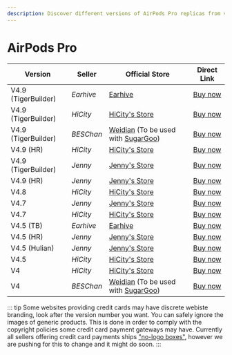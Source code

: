 ```yaml
---
description: Discover different versions of AirPods Pro replicas from various sellers. Find official stores and direct links to purchase AirPods Pro replicas.
---
```


# AirPods Pro

| Version             | Seller    | Official Store                                                                                      | Direct Link                               |
|---------------------|-----------|-----------------------------------------------------------------------------------------------------|-------------------------------------------|
| V4.9 (TigerBuilder) | *Earhive* | [Earhive](https://airreps.link/earhive)                                                                      | [Buy now](https://airreps.link/earhive)     |
| V4.9 (TigerBuilder) | *HiCity*  | [HiCity's Store](https://hicitypods.com)                                                            | [Buy now](https://airreps.link/hcv49tb)   |
| V4.9 (TigerBuilder) | *BESChan* | [Weidian](https://airreps.link/beschan) (To be used with [SugarGoo](https://airreps.link/sugargoo/)) | [Buy now](https://airreps.link/beschan)   |
| V4.9 (HR)           | *HiCity*  | [HiCity's Store](https://hicitypods.com)                                                            | [Buy now](https://airreps.link/hcv49hr)   |
| V4.9 (TigerBuilder) | *Jenny*   | [Jenny's Store](https://jenny.airreps.info)                                                         | [Buy now](https://airreps.info/jenny)     |
| V4.9 (HR)           | *Jenny*   | [Jenny's Store](https://jenny.airreps.info)                                                         | [Buy now](https://airreps.info/jenny)     |
| V4.8                | *HiCity*  | [HiCity's Store](https://hicitypods.com)                                                            | [Buy now](https://airreps.link/hcv48)     |
| V4.7                | *Jenny*   | [Jenny's Store](https://jenny.airreps.info)                                                         | [Buy now](https://airreps.info/jenny)     |
| V4.7                | *HiCity*  | [HiCity's Store](https://hicitypods.com)                                                            | [Buy now](https://airreps.link/hcv47)     |
| V4.5 (TB)           | *Earhive* | [Earhive](https://airreps.link/earhive)                                                                      | [Buy now](https://airreps.link/earhive)     |
| V4.5 (HR)           | *Jenny*   | [Jenny's Store](https://jenny.airreps.info)                                                         | [Buy now](https://airreps.info/jenny)     |
| V4.5 (Hulian)       | *Jenny*   | [Jenny's Store](https://jenny.airreps.info)                                                         | [Buy now](https://airreps.info/jenny)     |
| V4.5                | *HiCity*  | [HiCity's Store](https://hicitypods.com)                                                            | [Buy now](https://airreps.link/hcv45d)    |
| V4                  | *HiCity*  | [HiCity's Store](https://hicitypods.com)                                                            | [Buy now](https://airreps.link/hcv4blued) |
| V4                  | *BESChan* | [Weidian](https://airreps.link/beschan) (To be used with [SugarGoo](https://airreps.link/sugargoo/)) | [Buy now](https://airreps.link/beschan)   |

::: tip
Some websites providing credit cards may have discrete webiste branding, look after the version number you want. You can safely ignore the images of generic products. This is done in order to comply with the copyright policies some credit card payment gateways may have. Currently all sellers offering credit card payments ships ["no-logo boxes"](https://airpodsreplicas.com/introduction/packaging#no-logo-box), however we are pushing for this to change and it might do soon. 
:::